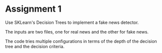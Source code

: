 # Assignment 1

Use SKLearn's Decision Trees to implement a fake news detector.

The inputs are two files, one for real news and the other for fake news.

The code tries multiple configurations in terms of the depth of the decision tree and the decision criteria. 
